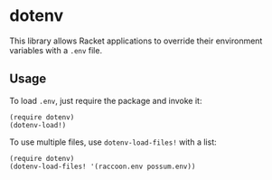 dotenv
======
This library allows Racket applications to override their environment variables with a `.env` file.

## Usage
To load `.env`, just require the package and invoke it:
```racket
(require dotenv)
(dotenv-load!)
```

To use multiple files, use `dotenv-load-files!` with a list:
```racket
(require dotenv)
(dotenv-load-files! '(raccoon.env possum.env))
